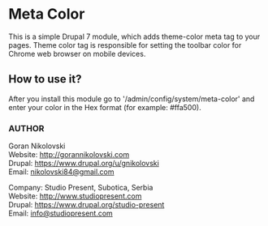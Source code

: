 # Meta Color

This is a simple Drupal 7 module, which adds theme-color meta tag to your pages.
Theme color tag is responsible for setting the toolbar color for Chrome web
browser on mobile devices.

## How to use it?

After you install this module go to '/admin/config/system/meta-color' and enter
your color in the Hex format (for example: #ffa500).

### AUTHOR

Goran Nikolovski  
Website: http://gorannikolovski.com  
Drupal: https://www.drupal.org/u/gnikolovski  
Email: nikolovski84@gmail.com  

Company: Studio Present, Subotica, Serbia  
Website: http://www.studiopresent.com  
Drupal: https://www.drupal.org/studio-present  
Email: info@studiopresent.com  
